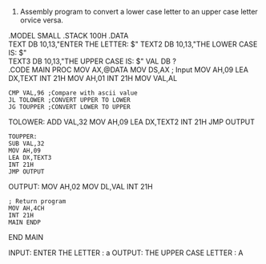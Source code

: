 1. Assembly program to convert a lower case letter to an upper case letter orvice versa.

.MODEL SMALL
.STACK 100H
.DATA  
    TEXT DB 10,13,"ENTER THE LETTER: $" 
    TEXT2 DB 10,13,"THE LOWER CASE IS: $"   
    TEXT3 DB 10,13,"THE UPPER CASE IS: $"
    VAL DB ?    
.CODE
MAIN PROC
    MOV AX,@DATA
    MOV DS,AX
    ; Input
    MOV AH,09
    LEA DX,TEXT
    INT 21H
    MOV AH,01
    INT 21H 
    MOV VAL,AL
   
    CMP VAL,96 ;Compare with ascii value
    JL TOLOWER ;CONVERT UPPER TO LOWER
    JG TOUPPER ;CONVERT LOWER TO UPPER

TOLOWER:
    ADD VAL,32 
    MOV AH,09
    LEA DX,TEXT2
    INT 21H
    JMP OUTPUT

    TOUPPER:
    SUB VAL,32
    MOV AH,09
    LEA DX,TEXT3
    INT 21H
    JMP OUTPUT

OUTPUT:
    MOV AH,02
    MOV DL,VAL
    INT 21H
     
    ; Return program
    MOV AH,4CH
    INT 21H
    MAIN ENDP
END MAIN

INPUT:  ENTER THE LETTER : a
OUTPUT: THE UPPER CASE LETTER : A






